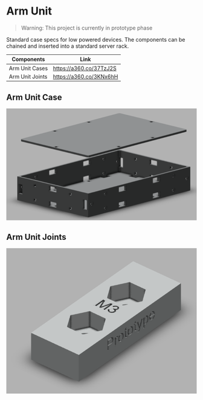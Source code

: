 # Arm Unit
> Warning: This project is currently in prototype phase

Standard case specs for low powered devices. The components can be chained and inserted into
a standard server rack.

| Components                  | Link                     |
|-----------------------------|--------------------------|
| Arm Unit Cases               | https://a360.co/37TzJ2S  |
| Arm Unit Joints             | https://a360.co/3KNx6hH  |

## Arm Unit Case
![img.png](img.png)

## Arm Unit Joints
![img.png](assets/img/img.png)
